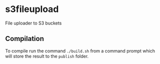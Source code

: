 # s3fileupload
File uploader to S3 buckets

## Compilation
To compile run the command `./build.sh` from a command prompt which will store the result to the `publish` folder.

